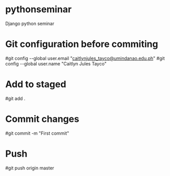 # pythonseminar
Django python seminar

# Git configuration before commiting
#git config --global user.email "caitlynjules_tayco@umindanao.edu.ph"
#git config --global user.name "Caitlyn Jules Tayco"

# Add to staged
#git add .

# Commit changes
#git commit -m "First commit"

# Push

#git push origin master